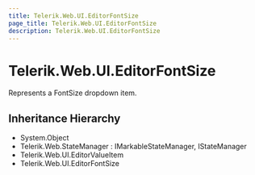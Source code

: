 ```yaml
---
title: Telerik.Web.UI.EditorFontSize
page_title: Telerik.Web.UI.EditorFontSize
description: Telerik.Web.UI.EditorFontSize
---
```


# Telerik.Web.UI.EditorFontSize

Represents a FontSize dropdown item.

## Inheritance Hierarchy

* System.Object
* Telerik.Web.StateManager : IMarkableStateManager, IStateManager
* Telerik.Web.UI.EditorValueItem
* Telerik.Web.UI.EditorFontSize

